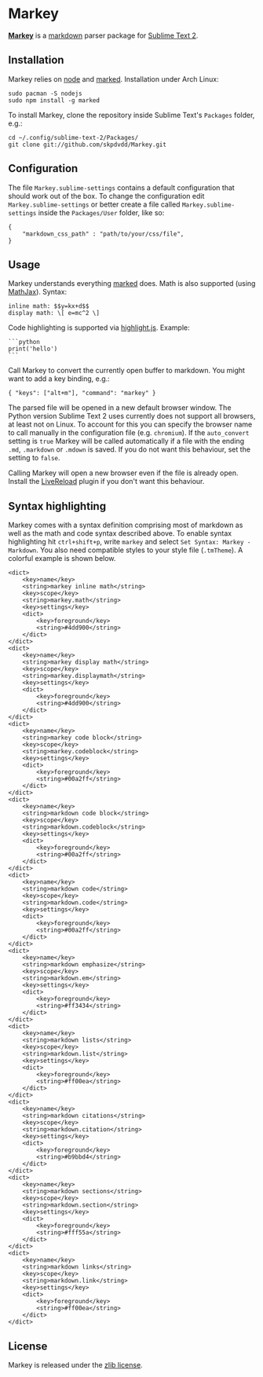 
Markey
======

**[Markey](https://github.com/skpdvdd/Markey)** is a [markdown](http://daringfireball.net/projects/markdown/) parser package for [Sublime Text 2](http://www.sublimetext.com/).

Installation
------------

Markey relies on [node](http://nodejs.org) and [marked](https://github.com/chjj/marked). Installation under Arch Linux:

    sudo pacman -S nodejs
    sudo npm install -g marked

To install Markey, clone the repository inside Sublime Text's `Packages` folder, e.g.:

    cd ~/.config/sublime-text-2/Packages/
    git clone git://github.com/skpdvdd/Markey.git

Configuration
-------------

The file `Markey.sublime-settings` contains a default configuration that should work out of the box. To change the configuration edit `Markey.sublime-settings` or better create a file called `Markey.sublime-settings` inside the `Packages/User` folder, like so:

    {
        "markdown_css_path" : "path/to/your/css/file",
    }

Usage
-----

Markey understands everything [marked](https://github.com/chjj/marked) does. Math is also supported (using [MathJax](http://www.mathjax.org/)). Syntax:

    inline math: $$y=kx+d$$
    display math: \[ e=mc^2 \]

Code highlighting is supported via [highlight.js](http://softwaremaniacs.org/soft/highlight/en/). Example:

    ```python
    print('hello')
    ```

Call Markey to convert the currently open buffer to markdown. You might want to add a key binding, e.g.:

    { "keys": ["alt+m"], "command": "markey" }

The parsed file will be opened in a new default browser window. The Python version Sublime Text 2 uses currently does not support all browsers, at least not on Linux. To account for this you can specify the browser name to call manually in the configuration file (e.g. `chromium`). If the `auto_convert` setting is `true` Markey will be called automatically if a file with the ending `.md`, `.markdown` or `.mdown` is saved. If you do not want this behaviour, set the setting to `false`.

Calling Markey will open a new browser even if the file is already open. Install the [LiveReload](https://github.com/dz0ny/LiveReload-sublimetext2) plugin if you don't want this behaviour.

Syntax highlighting
-------------------

Markey comes with a syntax definition comprising most of markdown as well as the math and code syntax described above. To enable syntax highlighting hit `ctrl+shift+p`, write `markey` and select `Set Syntax: Markey - Markdown`. You also need compatible styles to your style file (`.tmTheme`). A colorful example is shown below.

    <dict>
        <key>name</key>
        <string>markey inline math</string>
        <key>scope</key>
        <string>markey.math</string>
        <key>settings</key>
        <dict>
            <key>foreground</key>
            <string>#4dd900</string>
        </dict>
    </dict>
    <dict>
        <key>name</key>
        <string>markey display math</string>
        <key>scope</key>
        <string>markey.displaymath</string>
        <key>settings</key>
        <dict>
            <key>foreground</key>
            <string>#4dd900</string>
        </dict>
    </dict>
    <dict>
        <key>name</key>
        <string>markey code block</string>
        <key>scope</key>
        <string>markey.codeblock</string>
        <key>settings</key>
        <dict>
            <key>foreground</key>
            <string>#00a2ff</string>
        </dict>
    </dict>
    <dict>
        <key>name</key>
        <string>markdown code block</string>
        <key>scope</key>
        <string>markdown.codeblock</string>
        <key>settings</key>
        <dict>
            <key>foreground</key>
            <string>#00a2ff</string>
        </dict>
    </dict>
    <dict>
        <key>name</key>
        <string>markdown code</string>
        <key>scope</key>
        <string>markdown.code</string>
        <key>settings</key>
        <dict>
            <key>foreground</key>
            <string>#00a2ff</string>
        </dict>
    </dict>
    <dict>
        <key>name</key>
        <string>markdown emphasize</string>
        <key>scope</key>
        <string>markdown.em</string>
        <key>settings</key>
        <dict>
            <key>foreground</key>
            <string>#ff3434</string>
        </dict>
    </dict>
    <dict>
        <key>name</key>
        <string>markdown lists</string>
        <key>scope</key>
        <string>markdown.list</string>
        <key>settings</key>
        <dict>
            <key>foreground</key>
            <string>#ff00ea</string>
        </dict>
    </dict>
    <dict>
        <key>name</key>
        <string>markdown citations</string>
        <key>scope</key>
        <string>markdown.citation</string>
        <key>settings</key>
        <dict>
            <key>foreground</key>
            <string>#b9bbd4</string>
        </dict>
    </dict>
    <dict>
        <key>name</key>
        <string>markdown sections</string>
        <key>scope</key>
        <string>markdown.section</string>
        <key>settings</key>
        <dict>
            <key>foreground</key>
            <string>#fff55a</string>
        </dict>
    </dict>
    <dict>
        <key>name</key>
        <string>markdown links</string>
        <key>scope</key>
        <string>markdown.link</string>
        <key>settings</key>
        <dict>
            <key>foreground</key>
            <string>#ff00ea</string>
        </dict>
    </dict>

License
-------

Markey is released under the [zlib license](http://www.zlib.net/zlib_license.html).